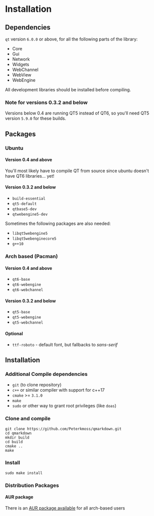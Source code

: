 # Installation

## Dependencies

`qt` version `6.0.0` or above, for all the following parts of the library:

- Core
- Gui
- Network
- Widgets
- WebChannel
- WebView
- WebEngine

All development libraries should be installed before compiling.

### Note for versions 0.3.2 and below

Versions below 0.4 are running QT5 instead of QT6, so you'll need QT5 version `5.9.0` for these builds.

## Packages

### Ubuntu

#### Version 0.4 and above

You'll most likely have to compile QT from source since ubuntu doesn't have QT6 libraries... yet!

#### Version 0.3.2 and below

* `build-essential`
* `qt5-default`
* `qtbase5-dev`
* `qtwebengine5-dev`

Sometimes the following packages are also needed:

* `libqt5webengine5`
* `libqt5webenginecore5`
* `g++10`

### Arch based (Pacman)

#### Version 0.4 and above

* `qt6-base`
* `qt6-webengine`
* `qt6-webchannel`

#### Version 0.3.2 and below

* `qt5-base`
* `qt5-webengine`
* `qt5-webchannel`

#### Optional

* `ttf-roboto` - default font, but fallbacks to *sans-serif*

## Installation

### Additional Compile dependencies

* `git` (to clone repository)
* `c++` or similar compiler with support for c++17
* `cmake` >= `3.1.0`
* `make`
* `sudo` or other way to grant root privileges (like `doas`)

### Clone and compile

```shell
git clone https://github.com/Peterkmoss/qmarkdown.git
cd qmarkdown
mkdir build
cd build
cmake ..
make
```

### Install

```shell
sudo make install
```

### Distribution Packages

#### AUR package

There is an
[AUR package available](https://aur.archlinux.org/packages/qmarkdown/) for all
arch-based users
